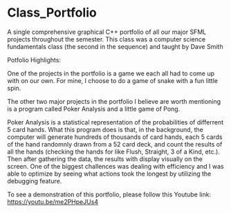 # Class_Portfolio
A single comprehensive graphical C++ portfolio of all our major SFML projects throughout the semester. This class was a computer science fundamentals class
(the second in the sequence) and taught by Dave Smith

Potfolio Highlights:

One of the projects in the portfolio is a game we each all had to come up with on our own. For mine, I choose to do a game of snake with a fun little spin.

The other two major projects in the portfolio I believe are worth mentioning is a program called Poker Analysis and a little game of Pong.

Poker Analysis is a statistical representation of the probabilities of differrent 5 card hands. What this program does is that, in the background, the 
computer will generate hundreds of thousands of card hands, each 5 cards of the hand randomnly drawn from a 52 card deck, and count the results of all the
hands (checking the hands for like Flush, Straight, 3 of a Kind, etc.). Then after gathering the data, the results with display visually on the screen.
One of the biggest challences was dealing with efficiency and I was able to optimize by seeing what actions took the longest by utilizing the debugging
feature.


To see a demonstration of this portfolio, please follow this Youtube link: https://youtu.be/me2PHpeJUs4

